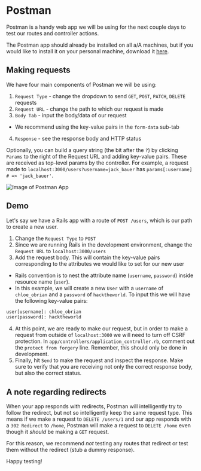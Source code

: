 # Postman

Postman is a handy web app we will be using for the next couple days to test our routes and controller actions.

The Postman app should already be installed on all a/A machines, but if you would like to install it on your personal machine, download it [here][download_link].

## Making requests

We have four main components of Postman we will be using:
1. `Request Type` - change the dropdown to send `GET`, `POST`, `PATCH`, `DELETE` requests
2. `Request URL` - change the path to which our request is made
3. `Body Tab` - input the body/data of our request
  - We recommend using the key-value pairs in the `form-data` sub-tab
4. `Response` - see the response body and HTTP status

Optionally, you can build a query string (the bit after the `?`) by clicking `Params` to the right of the Request URL and adding key-value pairs. These are received as top-level params by the controller.
For example, a request made to `localhost:3000/users?username=jack_bauer` has `params[:username] # => 'jack_bauer'`.

![Image of Postman App][overview_img]

## Demo

Let's say we have a Rails app with a route of `POST /users`, which is our path to create a new user.

1. Change the `Request Type` to `POST`
2. Since we are running Rails in the development environment, change the `Request URL` to `localhost:3000/users`
3. Add the request body. This will contain the key-value pairs corresponding to the attributes we would like to set for our new user
  - Rails convention is to nest the attribute name (`username`, `password`) inside resource name (`user`).
  - In this example, we will create a new `User` with a `username` of `chloe_obrian` and a `password` of `hacktheworld`. To input this we will have the following key-value pairs:
  ```txt
  user[username]: chloe_obrian
  user[password]: hacktheworld
  ```
4. At this point, we are ready to make our request, but in order to make a request from outside of `localhost:3000` we will need to turn off CSRF protection. In `app/controllers/application_controller.rb`, comment out the `protect from forgery` line. Remember, this should only be done in development.
5. Finally, hit `Send` to make the request and inspect the response. Make sure to verify that you are receiving not only the correct response body, but also the correct status.

## A note regarding redirects

When your app responds with redirects, Postman will intelligently try to follow the redirect, but not so intelligently keep the same request type. This means if we make a request to `DELETE /users/1` and our app responds with a `302 Redirect` to `/home`, Postman will make a request to `DELETE /home` even though it _should_ be making a `GET` request.

For this reason, we recommend _not_ testing any routes that redirect or test them without the redirect (stub a dummy response).

Happy testing!

[download_link]: https://www.getpostman.com/
[overview_img]: https://github.com/appacademy/curriculum/blob/master/rails/assets/postman_screenshot.jpg
